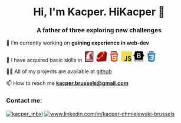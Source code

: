<h1 align="center">Hi, I'm Kacper. HiKacper 👋</h1>
<h3 align="center">A father of three exploring new challenges</h3>

🔭 I’m currently working on **gaining experience in web-dev**

🌱 I have acquired basic skills in <img src="https://raw.githubusercontent.com/devicons/devicon/master/icons/rails/rails-original-wordmark.svg" alt="rails" width="30" height="30"/> <img src="https://raw.githubusercontent.com/devicons/devicon/master/icons/ruby/ruby-original.svg" alt="ruby" width="30" height="30"/> <img src="https://raw.githubusercontent.com/devicons/devicon/master/icons/html5/html5-original-wordmark.svg" alt="html5" width="30" height="30"/> <img src="https://raw.githubusercontent.com/devicons/devicon/master/icons/javascript/javascript-original.svg" alt="javascript" width="30" height="30"/> <img src="https://raw.githubusercontent.com/devicons/devicon/master/icons/bootstrap/bootstrap-plain-wordmark.svg" alt="bootstrap" width="30" height="30"/> <img src="https://raw.githubusercontent.com/devicons/devicon/master/icons/css3/css3-original-wordmark.svg" alt="css3" width="30" height="30"/> 

👨‍💻 All of my projects are available at [github](github)

📫 How to reach me **kacper.brussels@gmail.com**

<h3 align="left">Contact me:</h3>
<p align="left">
<a href="https://twitter.com/kacper_inbxl" target="blank"><img align="center" src="https://raw.githubusercontent.com/rahuldkjain/github-profile-readme-generator/master/src/images/icons/Social/twitter.svg" alt="kacper_inbxl" height="30" width="40" /></a>
<a href="https://linkedin.com/in/www.linkedin.com/in/kacper-chmielewski-brussels" target="blank"><img align="center" src="https://raw.githubusercontent.com/rahuldkjain/github-profile-readme-generator/master/src/images/icons/Social/linked-in-alt.svg" alt="www.linkedin.com/in/kacper-chmielewski-brussels" height="30" width="40" /></a>
</p>
